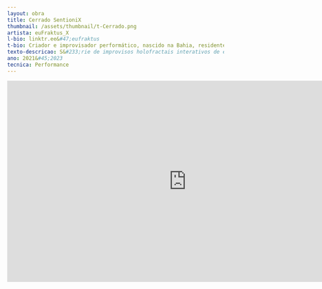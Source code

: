 ```yaml
---
layout: obra
title: Cerrado SentioniX
thumbnail: /assets/thumbnail/t-Cerrado.png
artista: euFraktus_X
l-bio: linktr.ee&#47;eufraktus
t-bio: Criador e improvisador performático, nascido na Bahia, residente em Bras&#237;lia,  graduado em Música &#40;bacharel&#41;, mestre em Comunica&#231;&#227;o, especialista em Filosofia e Semiótica, doutor em Arte Contemporânea, pós&#45;graduado em Machine Learning e Intelig&#234;ncia Artificial. É pesquisador, conferencista e compositor de trabalhos experimentais e de trilhas musicais interativas para Teatro, Dan&#231;a, V&#237;deo e Performance desde os anos 1980, tendo se apresentado em mais de 20 pa&#237;ses na África, Am&#233;rica, Ásia e Europa. Regente da BSBLOrk&#45;Orquestra de Laptops de Bras&#237;lia, fundada em 2012,  foi aluno de composi&#231;&#227;o musical de H.&#45;J. Koellreutter e de Conrado Silva, toca guitarra no trio Gárgula, c&#237;tara indiana no trio Bioborgs, live electronics no Duo FraXtar &#40;Stellatum_&#41;, Duo 42 &#40;Julius Fujak&#41;, Duo JandriX &#40;Marika Morselli&#41; e &#233; conhecido como DJ euFraktus na cena do Trance e Deep House. Autor de livros e artigos em Música, Est&#233;tica e Semiótica. Desenvolvedor de software para interatividade digital, música fractal e Intelig&#234;ncia Artificialmente Aumentada em Max&#47;MSP.
texto-descricao: S&#233;rie de improvisos holofractais interativos de euFraktus_X &#40;aka Eufrasio Prates&#41; baseados em sons do Cerrado brasileiro.
ano: 2021&#45;2023
tecnica: Performance
---
```


<iframe width="832" height="468" src="https://www.youtube.com/embed/sWJ0JBgBVOs?list=PLRnJyuIKhdkaEOtVM5WGVDemO5SMaboxr" title="Cerrado Sentionics X#1 by euFraktus X" frameborder="0" allow="accelerometer; autoplay; clipboard-write; encrypted-media; gyroscope; picture-in-picture; web-share" allowfullscreen></iframe>